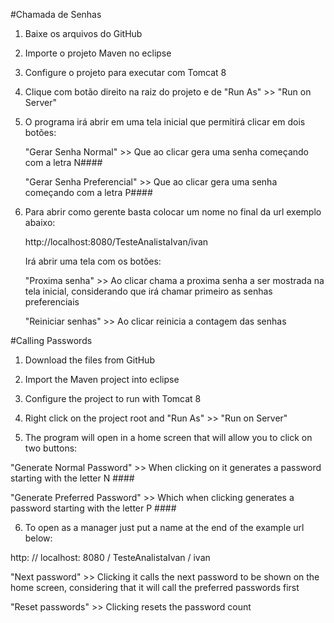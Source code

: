 
#Chamada de Senhas

1) Baixe os arquivos do GitHub

2) Importe o projeto Maven no eclipse

3) Configure o projeto para executar com Tomcat 8

4) Clique com botão direito na raiz do projeto e de "Run As" >> "Run on Server"	

5) O programa irá abrir em uma tela inicial que permitirá clicar em dois botões:

	"Gerar Senha Normal" >>  Que ao clicar gera uma senha começando com a letra N####
	
	"Gerar Senha Preferencial" >> Que ao clicar gera uma senha começando com a letra P####
	
6) Para abrir como gerente basta colocar um nome no final da url exemplo abaixo:

	http://localhost:8080/TesteAnalistaIvan/ivan
	
	Irá abrir uma tela com os botões:
	
	"Proxima senha" >> Ao clicar chama a proxima senha a ser mostrada na tela inicial, considerando que irá chamar primeiro as senhas preferenciais

	"Reiniciar senhas" >> Ao clicar reinicia a contagem das senhas
	
	

#Calling Passwords

1) Download the files from GitHub

2) Import the Maven project into eclipse

3) Configure the project to run with Tomcat 8

4) Right click on the project root and "Run As" >> "Run on Server"

5) The program will open in a home screen that will allow you to click on two buttons:

"Generate Normal Password" >> When clicking on it generates a password starting with the letter N ####

"Generate Preferred Password" >> Which when clicking generates a password starting with the letter P ####

6) To open as a manager just put a name at the end of the example url below:

http: // localhost: 8080 / TesteAnalistaIvan / ivan

"Next password" >> Clicking it calls the next password to be shown on the home screen, considering that it will call the preferred passwords first

"Reset passwords" >> Clicking resets the password count


